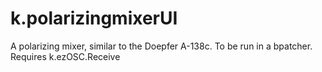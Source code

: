 # k.polarizingmixerUI
A polarizing mixer, similar to the Doepfer A-138c. To be run in a bpatcher. Requires k.ezOSC.Receive
